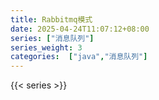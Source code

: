 ```yaml
---
title: Rabbitmq模式
date: 2025-04-24T11:07:12+08:00   
series: ["消息队列"]
series_weight: 3
categories:  ["java","消息队列"] 
---
```

{{< series >}}